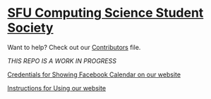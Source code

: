 # [SFU Computing Science Student Society](http://sfucsss.org)

Want to help? Check out our [Contributors](CONTRIBUTORS.md) file.

*THIS REPO IS A WORK IN PROGRESS*

[Credentials for Showing Facebook Calendar on our website](https://github.com/CSSS/webmaster-info/blob/master/README.md#accounts-used-to-share-facebook-calendar-on-csss-website)

[Instructions for Using our website](instructions.pdf)


